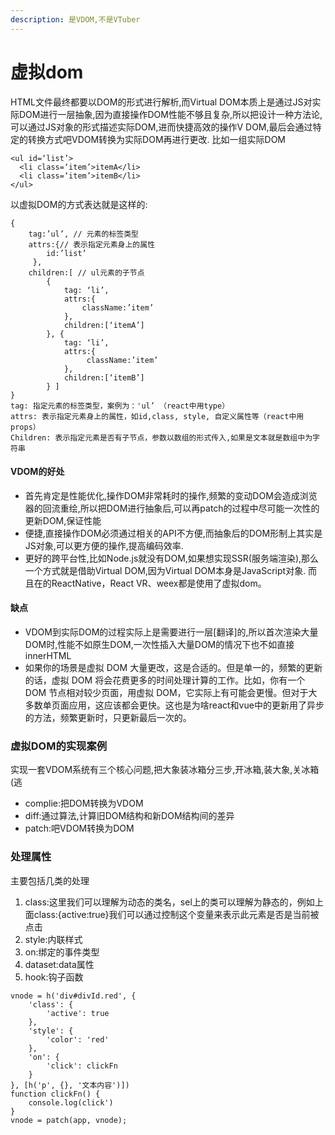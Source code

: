 ```yaml
---
description: 是VDOM,不是VTuber
---
```


# 虚拟dom



HTML文件最终都要以DOM的形式进行解析,而Virtual DOM本质上是通过JS对实际DOM进行一层抽象,因为直接操作DOM性能不够且复杂,所以把设计一种方法论,可以通过JS对象的形式描述实际DOM,进而快捷高效的操作V DOM,最后会通过特定的转换方式吧VDOM转换为实际DOM再进行更改. 比如一组实际DOM

```
<ul id=‘list’>
  <li class=‘item’>itemA</li>
  <li class=‘item’>itemB</li>
</ul>
```

以虚拟DOM的方式表达就是这样的:

```
{
	tag:’ul’, // 元素的标签类型 
	attrs:{// 表示指定元素身上的属性 
		id:’list’
	 }, 
	children:[ // ul元素的子节点 
		{ 
			tag: ‘li’, 
			attrs:{ 
				className:’item’ 
			}, 
			children:[‘itemA’] 
		}, { 
			tag: ‘li’, 
			attrs:{
				 className:’item’ 
			}, 
			children:[‘itemB’]
		} ] 
}
tag: 指定元素的标签类型，案例为：'ul’ （react中用type）
attrs: 表示指定元素身上的属性，如id,class, style, 自定义属性等（react中用props）
Children: 表示指定元素是否有子节点，参数以数组的形式传入,如果是文本就是数组中为字符串
```

#### VDOM的好处

* 首先肯定是性能优化,操作DOM非常耗时的操作,频繁的变动DOM会造成浏览器的回流重绘,所以把DOM进行抽象后,可以再patch的过程中尽可能一次性的更新DOM,保证性能
* 便捷,直接操作DOM必须通过相关的API不方便,而抽象后的DOM形制上其实是JS对象,可以更方便的操作,提高编码效率.
* 更好的跨平台性,比如Node.js就没有DOM,如果想实现SSR(服务端渲染),那么一个方式就是借助Virtual DOM,因为Virtual DOM本身是JavaScript对象. 而且在的ReactNative，React VR、weex都是使用了虚拟dom。

#### 缺点

* VDOM到实际DOM的过程实际上是需要进行一层\[翻译]的,所以首次渲染大量DOM时,性能不如原生DOM,一次性插入大量DOM的情况下也不如直接innerHTML
* 如果你的场景是虚拟 DOM 大量更改，这是合适的。但是单一的，频繁的更新的话，虚拟 DOM 将会花费更多的时间处理计算的工作。比如，你有一个 DOM 节点相对较少页面，用虚拟 DOM，它实际上有可能会更慢。但对于大多数单页面应用，这应该都会更快。这也是为啥react和vue中的更新用了异步的方法，频繁更新时，只更新最后一次的。

### 虚拟DOM的实现案例

实现一套VDOM系统有三个核心问题,把大象装冰箱分三步,开冰箱,装大象,关冰箱(逃

* complie:把DOM转换为VDOM
* diff:通过算法,计算旧DOM结构和新DOM结构间的差异
* patch:吧VDOM转换为DOM

### 处理属性

主要包括几类的处理

1. class:这里我们可以理解为动态的类名，sel上的类可以理解为静态的，例如上面class:{active:true}我们可以通过控制这个变量来表示此元素是否是当前被点击
2. style:内联样式
3. on:绑定的事件类型
4. dataset:data属性
5. hook:钩子函数

```
vnode = h('div#divId.red', {
    'class': {
        'active': true
    },
    'style': {
        'color': 'red'
    },
    'on': {
        'click': clickFn
    }    
}, [h('p', {}, '文本内容')])
function clickFn() {
    console.log(click')
}
vnode = patch(app, vnode);
```
